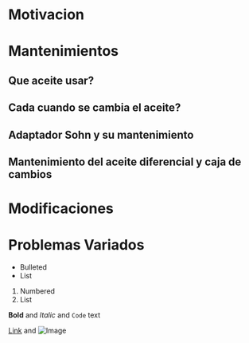 
# Motivacion
# Mantenimientos
## Que aceite usar?
## Cada cuando se cambia el aceite?
## Adaptador Sohn y su mantenimiento
## Mantenimiento del aceite diferencial y caja de cambios
# Modificaciones
# Problemas Variados

- Bulleted
- List

1. Numbered
2. List

**Bold** and _Italic_ and `Code` text

[Link](url) and ![Image](src)
